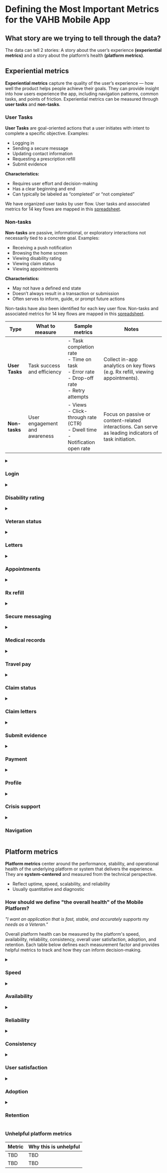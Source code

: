 # Defining the Most Important Metrics for the VAHB Mobile App

## What story are we trying to tell through the data?
The data can tell 2 stories: A story about the user’s experience **(experiential metrics)** and a story about the platform’s health **(platform metrics)**.

## Experiential metrics

**Experiential metrics** capture the quality of the user’s experience — how well the product helps people achieve their goals. They can provide insight into how users experience the app, including navigation patterns, common tasks, and points of friction. Experiential metrics can be measured through **user tasks** and **non-tasks**.

### User Tasks
**User Tasks** are goal-oriented actions that a user initiates with intent to complete a specific objective. Examples:
* Logging in 
* Sending a secure message
* Updating contact information
* Requesting a prescription refill
* Submit evidence

**Characteristics:**
* Requires user effort and decision-making
* Has a clear beginning and end
* Can typically be labeled as “completed” or “not completed”

We have organized user tasks by user flow. User tasks and associated metrics for 14 key flows are mapped in this [spreadsheet](URL).

### Non-tasks
**Non-tasks** are passive, informational, or exploratory interactions not necessarily tied to a concrete goal. Examples:
* Receiving a push notification
* Browsing the home screen
* Viewing disability rating
* Viewing claim status
* Viewing appointments

**Characteristics:**
* May not have a defined end state
* Doesn’t always result in a transaction or submission
* Often serves to inform, guide, or prompt future actions

Non-tasks have also been identified for each key user flow. Non-tasks and associated metrics for 14 key flows are mapped in this [spreadsheet](URL).

| Type | What to measure | Sample metrics | Notes | 
|--------------|-------------|--------------|-------------|
| **User Tasks** | Task success and efficiency | - Task completion rate<br>- Time on task<br>- Error rate<br>- Drop-off rate<br>- Retry attempts | Collect in-app analytics on key flows (e.g. Rx refill, viewing appointments).|
| **Non-tasks** | User engagement and awareness | - Views<br> - Click-through rate (CTR)<br>- Dwell time <br>- Notification open rate | Focus on passive or content-related interactions. Can serve as leading indicators of task initiation. |

<details>
<summary><h3>Login</h3></summary> 
 
|      | Accessing the App and Logging In |
|--------------------|-------------|
| **User goal**      | *"I need convenient access to view and manage my VA health benefits on-the-go."* |
| **What should we measure?** | Successful login, the first time<br> *"I was easily able to login the first time."* |
| **Important metrics to track**| - Login success rate<br> - Time to login<br> - Recovery rate<br>- Most common logout reasons (e.g. due to connectivity issues, app updates)<br>- Most common login failure reasons<br>- Active users<br>- New users<br>- Logins started event count<br>- Logins completed event count<br>- Login completed webview steps event count<br>- Logins canceled login event count<br>- Authenticated users<br>- Higher frequency reporting intervals than monthly (e.g. real-time data for login success or time to login)<br>- Qualitative trends in login issues from Feedback Hub channels<br>- Future: Login survey |
| **How these metrics can inform decision making** | Understand login points of friction and identify opportunities to make it easier for users to use the app |
| **Unhelpful metrics** |  |
</details>
<details>
<summary><h3>Disability rating</h3></summary> 
 
|      | Disability rating |
|--------------------|-------------|
| **User goal**      | *"I want to understand my disability rating."* |
| **What should we measure?** | Easy to understand disability rating <br> *“I understood my disability rating."* |
| **Important metrics to tracks**| - User engagement over time (actions on screen)<br>- Viewer counts<br>- Average daily viewers<br>- Views per user<br>- Viewers month-to-month<br>- Distribution/converion of users who access this task via different pathways (homepage vs tool bar)<br>- # of feature viewers/# of users<br>- Latency<br>- % of errors within X period of time<br>- Users report easy access and clear disability rating |
| **How these metrics can inform decision making** | To understand and improve experience for Veterans accessing disability ratings  |
| **Unhelpful metrics** | - Time on screen |

</details>

<details>
<summary><h3>Veteran status</h3></summary> 
 
|      | Veteran status |
|--------------------|-------------|
| **User goal**      | *"I need proof of my Veteran/military status."* |
| **What should we measure?** | Accurate military status <br> *"I can readily provide proof of my military status.”* |
| **Important metrics to track**| -TBD<br>-TBD<br>-TBD<br> |
| **How these metrics can inform decision making** | TBD |
| **Unhelpful metrics** | -TBD<br>-TBD<br>-TBD<br> |

</details>

<details>
<summary><h3>Letters</h3></summary> 
 
|      | VA benefits letters |
|--------------------|-------------|
| **User goal**      | *"I want to have convenient access to a digital version of (x) so that I am not worried about loss or fraud."* |
| **What should we measure?** | Convenient access to VA benefit letters<br> * “I can conveniently provide digital proof of (x).”* |
| **Important metrics to track**| -TBD<br>-TBD<br>-TBD<br> |
| **How these metrics can inform decision making** | TBD |
| **Unhelpful metrics** | -TBD<br>-TBD<br>-TBD<br> |

</details>

<details>
<summary><h3>Appointments</h3></summary> 
 
|      | Appointments |
|--------------------|-------------|
| **User goal**      | *"I want to view my appointment(s) to take care of a health concern."* |
| **What should we measure?** | Useful appointment details<br> *“I know when and where my appointment is."* |
| **Important metrics to track**| -TBD<br>-TBD<br>-TBD<br> |
| **How these metrics can inform decision making** | TBD |
| **Unhelpful metrics** | -TBD<br>-TBD<br>-TBD<br> |

</details>

<details>
<summary><h3>Rx refill</h3></summary> 
 
|      | Rx refill |
|--------------------|-------------|
| **User goal**      | *"I need to refill my prescription."* |
| **What should we measure?** | Ease of Prescription Refills <br> *“It was easy to get my prescription refilled.”* |
| **Important metrics to track**| -TBD<br>-TBD<br>-TBD<br> |
| **How these metrics can inform decision making** | TBD |
| **Unhelpful metrics** | -TBD<br>-TBD<br>-TBD<br> |

</details>

<details>
<summary><h3>Secure messaging</h3></summary> 
 
|      | Secure messaging |
|--------------------|-------------|
| **User goal**      | *"I want to securely message my provider."* |
| **What should we measure?** | Ease of secure messaging + timely provider response <br> *“I understood what I needed to do next to manage my whole health.”* |
| **Important metrics to track**| -TBD<br>-TBD<br>-TBD<br> |
| **How these metrics can inform decision making** | TBD |
| **Unhelpful metrics** | -TBD<br>-TBD<br>-TBD<br> |

</details>

<details>
<summary><h3>Medical records</h3></summary> 
 
|      | Medical records |
|--------------------|-------------|
| **User goal**      | *"I want to view my medical records, labs, and test results."* |
| **What should we measure?** | Accurate, up-to-date medical records <br> *“My recent labs and medical records are accessible and up-to-date.”"* |
| **Important metrics to track**| -TBD<br>-TBD<br>-TBD<br> |
| **How these metrics can inform decision making** | TBD |
| **Unhelpful metrics** | -TBD<br>-TBD<br>-TBD<br> |

</details>

<details>
<summary><h3>Travel pay</h3></summary> 
 
|      | Travel pay |
|--------------------|-------------|
| **User goal**      | *"I want to file for beneficiary travel reimbursement after my appointment."* |
| **What should we measure?** | Ease of access and BT claims filing <br> *“It was clear where to file for travel pay via the app. Filing was easy."* |
| **Important metrics to track**| -TBD<br>-TBD<br>-TBD<br> |
| **How these metrics can inform decision making** | TBD |
| **Unhelpful metrics** | -TBD<br>-TBD<br>-TBD<br> |

</details>

<details>
<summary><h3>Claim status</h3></summary> 
 
|      | Claim status |
|--------------------|-------------|
| **User goal**      | *"I want to track claim status."* |
| **What should we measure?** | Accurate, easy to understand claim status <br> *“I know the status of my claim.”* |
| **Important metrics to track**| -TBD<br>-TBD<br>-TBD<br> |
| **How these metrics can inform decision making** | TBD |
| **Unhelpful metrics** | -TBD<br>-TBD<br>-TBD<br> |

</details>

<details>
<summary><h3>Claim letters</h3></summary> 
 
|      | Claim letters |
|--------------------|-------------|
| **User goal**      | *"I want to understand claims decisions/review claim letters."* |
| **What should we measure?** | Convenient access to claim decision letters <br> *“I can easily access claims letters and review why claim decisions were made.”* |
| **Important metrics to track**| -TBD<br>-TBD<br>-TBD<br> |
| **How these metrics can inform decision making** | TBD |
| **Unhelpful metrics** | -TBD<br>-TBD<br>-TBD<br> |

</details>

<details>
<summary><h3>Submit evidence</h3></summary> 
 
|      | Submit evidence |
|--------------------|-------------|
| **User goal**      | *"I need to submit evidence related to my claim."* |
| **What should we measure?** | Smooth photo or document upload <br> *“I can easily upload photos and documents to my claim.”* |
| **Important metrics to track**| -TBD<br>-TBD<br>-TBD<br> |
| **How these metrics can inform decision making** | TBD |
| **Unhelpful metrics** | -TBD<br>-TBD<br>-TBD<br> |

</details>

<details>
<summary><h3>Payment</h3></summary> 
 
|      | Payment |
|--------------------|-------------|
| **User goal**      | *"I want to understand and manage payments."* |
| **What should we measure?** | TBD <br> *“TBD.”* |
| **Important metrics to track**| -TBD<br>-TBD<br>-TBD<br> |
| **How these metrics can inform decision making** | TBD |
| **Unhelpful metrics** | -TBD<br>-TBD<br>-TBD<br> |

</details>

<details>
<summary><h3>Profile</h3></summary> 
 
|      | Profile |
|--------------------|-------------|
| **User goal**      | *"I want to manage my personal information related to my VA health benefits."* |
| **What should we measure?** | TBD <br> *“TBD.”* |
| **Important metrics to track**| -TBD<br>-TBD<br>-TBD<br> |
| **How these metrics can inform decision making** | TBD |
| **Unhelpful metrics** | -TBD<br>-TBD<br>-TBD<br> |

</details>

<details>
<summary><h3>Crisis support</h3></summary> 
 
|      | Crisis support|
|--------------------|-------------|
| **User goal**      | *"I'm in crisis and need urgent support."* |
| **What should we measure?** | TBD <br> *“TBD.”* |
| **Important metrics to track**| -TBD<br>-TBD<br>-TBD<br> |
| **How these metrics can inform decision making** | TBD |
| **Unhelpful metrics** | -TBD<br>-TBD<br>-TBD<br> |

</details>

<details>
<summary><h3>Navigation</h3></summary> 
 
|      | Navigation |
|--------------------|-------------|
| **User goal**      | *"I want to navigate to X easily from the home screen."* |
| **What should we measure?** | TBD <br> *“TBD.”* |
| **Important metrics to track**| -TBD<br>-TBD<br>-TBD<br> |
| **How these metrics can inform decision making** | TBD |
| **Unhelpful metrics** | -TBD<br>-TBD<br>-TBD<br> |

</details>

## Platform metrics

**Platform metrics** center around the performance, stability, and operational health of the underlying platform or system that delivers the experience. They are **system-centered** and measured from the technical perspective. 
- Reflect uptime, speed, scalability, and reliability
- Usually quantitative and diagnostic

### How should we define "the overall health" of the Mobile Platform? 
*"I want an application that is fast, stable, and accurately supports my needs as a Veteran."* 

Overall platform health can be measured by the platform's speed, availability, reliability, consistency, overall user satisfaction, adoption, and retention. Each table below defines each measurement factor and provides helpful metrics to track and how they can inform decision-making.

<details>
<summary><h3>Speed</h3></summary>
 
|**Speed** |   |
|--------------|-------------|
| **Definition** | TBD |
| **Helpful metrics** | -TBD<br>-TBD<br>-TBD<br> |
| **How it informs decision-making** | TBD |

</details>

<details>
<summary><h3>Availability</h3></summary>

|**Availability** |   |
|--------------|-------------|
| **Definition** | TBD |
| **Helpful metrics** | -TBD<br>-TBD<br>-TBD<br> |
| **How it informs decision-making** | TBD |

</details>

<details>
<summary><h3>Reliability</h3></summary>
 
|**Reliability** |   |
|--------------|-------------|
| **Definition** | TBD |
| **Helpful metrics** | -TBD<br>-TBD<br>-TBD<br> |
| **How it informs decision-making** | TBD |
</details>

<details>
<summary><h3>Consistency</h3></summary>
 
|**Consistency** |   |
|--------------|-------------|
| **Definition** | TBD |
| **Helpful metrics** | -TBD<br>-TBD<br>-TBD<br> |
| **How it informs decision-making** | TBD |
</details>

<details>
<summary><h3>User satisfaction</h3></summary>
 
|**User Satisfaction** |   |
|--------------|-------------|
| **Definition** | Measures users’ perception of the app’s value, usability, and overall experience based on direct and indirect feedback. |
| **Helpful metrics** | CSAT<br>App Store/Google Play star ratings<br>In-app survey results (scale rating)<br>Sentiment analysis from qualitative/open feedback |
| **How it informs decision-making** | Helps identify pain points, feature satisfaction, and areas for improvement. Guides prioritization of usability fixes and informs communication or design changes. |
</details>

<details>
<summary><h3>Adoption</h3></summary>
 
|**Adoption** |   |
|--------------|-------------|
| **Definition** | TBD |
| **Helpful metrics** | -TBD<br>-TBD<br>-TBD<br> |
| **How it informs decision-making** | TBD |
</details>

<details>
<summary><h3>Retention</h3></summary>
 
|**Retention** |   |
|--------------|-------------|
| **Definition** | TBD |
| **Helpful metrics** | -TBD<br>-TBD<br>-TBD<br> |
| **How it informs decision-making** | TBD |
</details>

### Unhelpful platform metrics
| **Metric**  | **Why this is unhelpful**  |
|--------------|-------------|
| TBD | TBD |
| TBD | TBD |


